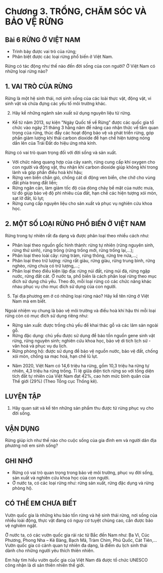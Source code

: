 # Chương 3. TRỒNG, CHĂM SÓC VÀ BẢO VỆ RỪNG

## Bài 6 RỪNG Ở VIỆT NAM

- Trình bày được vai trò của rừng;
- Phân biệt được các loại rừng phổ biến ở Việt Nam.

Rừng có tác động như thế nào đến đời sống của con người? Ở Việt Nam có những loại rừng nào?

## 1. VAI TRÒ CỦA RỪNG

Rừng là một hệ sinh thái, nơi sinh sống của các loài thực vật, động vật, vi sinh vật và chứa đựng các yếu tố môi trường khác.

2. Hãy kể những ngành sản xuất sử dụng nguyên liệu từ rừng.

+ Kể từ năm 2013, sự kiện "Ngày Quốc tế về Rừng" được các quốc gia tổ chức vào ngày 21 tháng 3 hằng năm để nâng cao nhận thức về tầm quan trọng của rừng, thúc đẩy các hoạt động bảo vệ và phát triển rừng, góp phần giảm lượng khí thải carbon dioxide để hạn chế hiện tượng nóng dần lên của Trái Đất do hiệu ứng nhà kính.

Rừng có vai trò quan trọng đối với đời sống và sản xuất.
- Với chức năng quang hợp của cây xanh, rừng cung cấp khí oxygen cho con người và động vật, thu nhận khí carbon dioxide giúp không khí trong lành và góp phần điều hoà khí hậu;
- Rừng ven biển chắn gió, chống cát di động ven biển, che chở cho vùng đất phía trong đất liền;
- Rừng ngăn cản, làm giảm tốc độ của dòng chảy bề mặt của nước mưa, từ đó giúp bảo vệ độ phì nhiêu của đất, hạn chế các hiện tượng xói mòn, sạt lở đất, lũ lụt;
- Rừng cung cấp nguyên liệu cho sản xuất và phục vụ nghiên cứu khoa học.

## 2. MỘT SỐ LOẠI RỪNG PHỔ BIẾN Ở VIỆT NAM

Rừng trong tự nhiên rất đa dạng và được phân loại theo nhiều cách như:
- Phân loại theo nguồn gốc hình thành: rừng tự nhiên (rừng nguyên sinh, rừng thứ sinh), rừng trồng (rừng trồng mới, rừng trồng lại,...);
- Phân loại theo loài cây: rừng tràm, rừng thông, rừng tre nứa,...;
- Phân loại theo trữ lượng: rừng rất giàu, rừng giàu, rừng trung bình, rừng nghèo, rừng chưa có trữ lượng,...;
- Phân loại theo điều kiện lập địa: rừng núi đất, rừng núi đá, rừng ngập nước, rừng đất cát.
Ở nước ta, phổ biến là cách phân loại rừng theo mục đích sử dụng chủ yếu. Theo đó, mỗi loại rừng có các chức năng khác nhau phục vụ cho mục đích sử dụng của con người.

5. Tại địa phương em ở có những loại rừng nào? Hãy kể tên rừng ở Việt Nam mà em biết.

Ngoài nhiệm vụ chung là bảo vệ môi trường và điều hoà khí hậu thì mỗi loại rừng còn có mục đích sử dụng riêng như:
- Rừng sản xuất: được trồng chủ yếu để khai thác gỗ và các lâm sản ngoài gỗ.
- Rừng đặc dụng: chủ yếu được sử dụng để bảo tồn nguồn gene sinh vật rừng, rừng nguyên sinh; nghiên cứu khoa học, bảo vệ di tích lịch sử - văn hoá và phục vụ du lịch.
- Rừng phòng hộ: được sử dụng để bảo vệ nguồn nước, bảo vệ đất, chống xói mòn, chống sa mạc hoá, hạn chế lũ lụt.

+ Năm 2020, Việt Nam có 14,6 triệu ha rừng, gồm 10,3 triệu ha rừng tự nhiên, 4,3 triệu ha rừng trồng. Tỉ lệ giữa diện tích rừng so với tổng diện tích đất tự nhiên của Việt Nam đạt 42%, cao hơn mức bình quân của Thế giới (29%) (Theo Tổng cục Thống kê).

## LUYỆN TẬP

1. Hãy quan sát và kể tên những sản phẩm thu được từ rừng phục vụ cho đời sống.

## VẬN DỤNG

Rừng giúp ích như thế nào cho cuộc sống của gia đình em và người dân địa phương nơi em sinh sống?

## GHI NHỚ

- Rừng có vai trò quan trọng trong bảo vệ môi trường, phục vụ đời sống, sản xuất và nghiên cứu khoa học của con người.
- Ở nước ta, có các loại rừng như: rừng sản xuất, rừng đặc dụng và rừng phòng hộ.

## CÓ THỂ EM CHƯA BIẾT

Vườn quốc gia là những khu bảo tồn rừng và hệ sinh thái rừng, nơi sống của nhiều loài động, thực vật đang có nguy cơ tuyệt chủng cao, cần được bảo vệ nghiêm ngặt.

Ở nước ta, có các vườn quốc gia rải rác từ Bắc đến Nam như: Ba Vì, Cúc Phương, Phong Nha – Kẻ Bàng, Bạch Mã, Tràm Chim, Phú Quốc, Cát Tiên,... Vườn quốc gia có cảnh quan tự nhiên đa dạng, là điểm du lịch sinh thái dành cho những người yêu thích thiên nhiên.

Em hãy tìm hiểu vườn quốc gia của Việt Nam đã được tổ chức UNESCO công nhận là di sản thiên nhiên thế giới.
